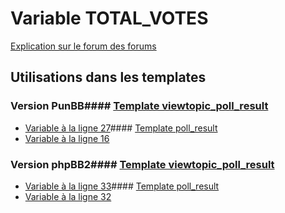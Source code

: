 # Variable TOTAL_VOTES
[Explication sur le forum des forums](http://forum.forumactif.com/t294113-listing-des-variables#TOTAL_VOTES)
## Utilisations dans les templates
### Version PunBB#### [Template viewtopic_poll_result](punbb/viewtopic_poll_result.md)
* [Variable à la ligne 27](../punbb/viewtopic_poll_result.tpl#L27)#### [Template poll_result](punbb/poll_result.md)
* [Variable à la ligne 16](../punbb/poll_result.tpl#L16)
### Version phpBB2#### [Template viewtopic_poll_result](subsilver/viewtopic_poll_result.md)
* [Variable à la ligne 33](../subsilver/viewtopic_poll_result.tpl#L33)#### [Template poll_result](subsilver/poll_result.md)
* [Variable à la ligne 32](../subsilver/poll_result.tpl#L32)